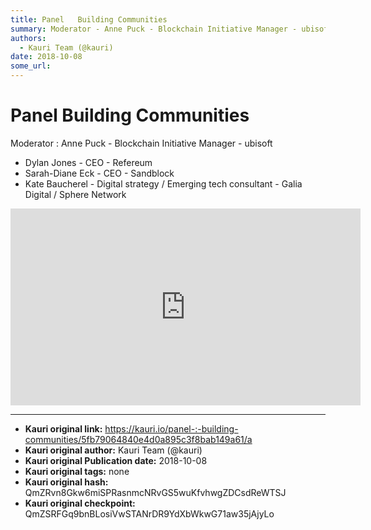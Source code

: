 ```yaml
---
title: Panel   Building Communities
summary: Moderator - Anne Puck - Blockchain Initiative Manager - ubisoft * Dylan Jones - CEO - Refereum * Sarah-Diane Eck - CEO - Sandblock * Kate Baucherel - Digital strategy / Emerging tech consultant - Galia Digital / Sphere Network
authors:
  - Kauri Team (@kauri)
date: 2018-10-08
some_url: 
---
```


# Panel   Building Communities


Moderator : Anne Puck - Blockchain Initiative Manager - ubisoft
* Dylan Jones - CEO - Refereum
* Sarah-Diane Eck - CEO - Sandblock
* Kate Baucherel - Digital strategy / Emerging tech consultant - Galia Digital / Sphere Network

<div align="center"><iframe width="560" height="315" src="https://www.youtube.com/embed/Fgn9AoWQ9AY" frameborder="0" allow="encrypted-media" allowfullscreen></iframe></div>







---

- **Kauri original link:** https://kauri.io/panel-:-building-communities/5fb79064840e4d0a895c3f8bab149a61/a
- **Kauri original author:** Kauri Team (@kauri)
- **Kauri original Publication date:** 2018-10-08
- **Kauri original tags:** none
- **Kauri original hash:** QmZRvn8Gkw6miSPRasnmcNRvGS5wuKfvhwgZDCsdReWTSJ
- **Kauri original checkpoint:** QmZSRFGq9bnBLosiVwSTANrDR9YdXbWkwG71aw35jAjyLo



